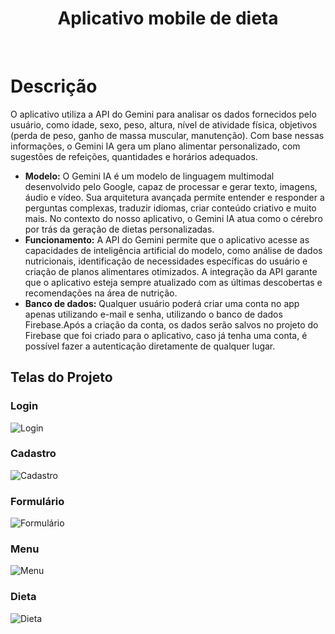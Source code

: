<div align="center">
  <h1>Aplicativo mobile de dieta</h1>
</div>

</br>

# Descrição

O aplicativo utiliza a API do Gemini para analisar os dados fornecidos pelo usuário, como idade, sexo, peso, altura, nível de atividade física, objetivos (perda de peso, 
ganho de massa muscular, manutenção). Com base nessas informações, o Gemini IA gera um plano alimentar personalizado, com sugestões de refeições, quantidades e horários adequados.

- **Modelo:** O Gemini IA é um modelo de linguagem multimodal desenvolvido pelo Google, capaz de processar e gerar texto, imagens, áudio e vídeo. Sua arquitetura avançada permite
entender e responder a perguntas complexas, traduzir idiomas, criar conteúdo criativo e muito mais. No contexto do nosso aplicativo, o Gemini IA atua como o cérebro por trás da
geração de dietas personalizadas.
- **Funcionamento:** A API do Gemini permite que o aplicativo acesse as capacidades de inteligência artificial do modelo, como análise de dados nutricionais, identificação de
necessidades específicas do usuário e criação de planos alimentares otimizados. A integração da API garante que o aplicativo esteja sempre atualizado com as últimas descobertas e
recomendações na área de nutrição.
- **Banco de dados:** Qualquer usuário poderá criar uma conta no app apenas utilizando e-mail e senha, utilizando o banco de dados Firebase.Após a criação da conta, os dados serão
salvos no projeto do Firebase que foi criado para o aplicativo, caso já tenha uma conta, é possível fazer a autenticação diretamente de qualquer lugar.

## Telas do Projeto

### Login
![Login](/Login.jpg)

### Cadastro
![Cadastro](/Cadastro.jpg)

### Formulário
![Formulário](/Formulario.jpg)

### Menu
![Menu](/Menu.jpg)

### Dieta
![Dieta](/Dieta.jpg)
